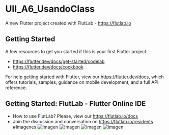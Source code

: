 # UII_A6_UsandoClass

A new Flutter project created with FlutLab - https://flutlab.io

## Getting Started

A few resources to get you started if this is your first Flutter project:

- https://flutter.dev/docs/get-started/codelab
- https://flutter.dev/docs/cookbook

For help getting started with Flutter, view our
https://flutter.dev/docs, which offers tutorials,
samples, guidance on mobile development, and a full API reference.

## Getting Started: FlutLab - Flutter Online IDE

- How to use FlutLab? Please, view our https://flutlab.io/docs
- Join the discussion and conversation on https://flutlab.io/residents
#Imagenes
![imagen](https://github.com/LBrandonC06/UII_A6_Cristobal/assets/143548973/96c15b5f-4f33-46c4-983e-a97dee5f7e84)
![imagen](https://github.com/LBrandonC06/UII_A6_Cristobal/assets/143548973/29c36ec5-ee40-46d0-b1c4-ac10d6fcc1d3)
![imagen](https://github.com/LBrandonC06/UII_A6_Cristobal/assets/143548973/f3391af3-33de-4344-b86f-a1ced707b35c)
![imagen](https://github.com/LBrandonC06/UII_A6_Cristobal/assets/143548973/b10a3688-cf2e-4d13-a8eb-bbc4f438eb69)




